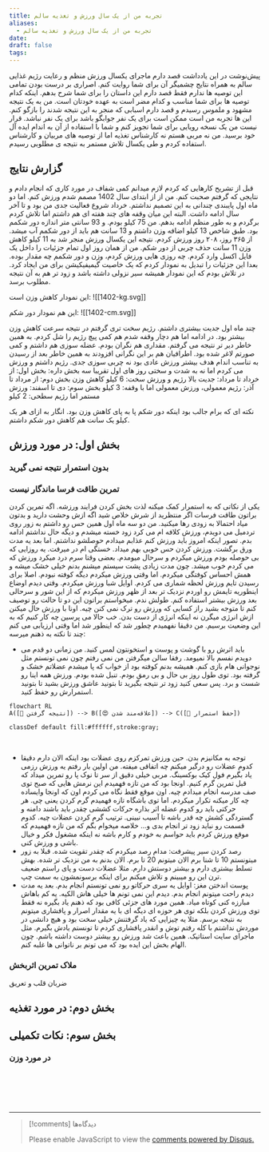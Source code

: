 ```yaml
---
title: تجربه من از یک سال ورزش و تغذیه سالم
aliases:
  - تجربه من از یک سال ورزش و تغذیه سالم
date: 
draft: false
tags:
---
```

پیش‌نوشت
در این یادداشت قصد دارم ماجرای یکسال ورزش منظم و رعایت رژیم غذایی سالم به همراه نتایج چشمیگر آن برای شما روایت کنم. 
اصراری بر درست بودن تمامی این توصیه ها ندارم فقط قصد دارم این داستان را برای شما شرح بدهم. اینکه کدام توصیه ها برای شما مناسب و کدام مضر است به عهده خودتان است. من به یک نتیجه مشهود و ملموس رسیدم و قصد دارم اسبابی که منجر به این نتیجه شدند را بازگو کنم. 
این ها تجربه من است ممکن است برای یک نفر جوابگو باشد برای یک نفر نباشد.
قرار نیست من یک نسخه رویایی برای شما تجویز کنم و شما با استفاده از آن به اندام ایده آل خود برسید. من نه مربی هستم نه کارشناس تغذیه اما از توصیه های مربیان و کارشناس استفاده کردم و طی یکسال تلاش مستمر به نتیجه ی مطلوبی رسیدم.


## گزارش نتایج
قبل از تشریح کارهایی که کردم لازم میدانم کمی شفاف در مورد کاری که انجام دادم و نتایجی که گرفتم صحبت کنم.
من از از ابتدای سال 1402 مصمم شدم ورزش کنم. اما دو ماه اول پایبندی چندانی به این تصمیم نداشتم. خرداد شروع فعالیت جدی من بود و تا آخر سال ادامه داشت. البته این میان وقفه های چند هفته ای هم داشتم اما تلاش کردم برگردم و به طور منظم ادامه بدهم.
من 75 کیلو بودم. و 93 سانتی متر اندازه دور شکمم بود. طبق شاخص 13 کیلو اضافه وزن داشتم و 13 سانت هم باید از دور شکمم آب میشد.
از ۳۶۵ روز، ۲۰۸ روز ورزش کردم. نتیجه این یکسال ورزش منجر شد به 11 کیلو کاهش وزن 11 سانت حذف چربی از دور شکم.
من از همان روز اول تمام جزئیات را داخل یک فایل اکسل وارد کردم. چه روزی هایی ورزش کردم، وزن و دور شکمم چه مقدار بوده. بعدا این جزئیات را تبدیل به نمودار کردم که یک خاصیت گیمیفیکیشن برای من ایجاد کرد. در تلاش بودم که این نمودار همیشه سیر نزولی داشته باشد و زود تر هم به آن نتیجه مطلوب برسد.

این نمودار کاهش وزن است:
![[1402-kg.svg]]

این هم نمودار دور شکم:
![[1402-cm.svg]]

چند ماه اول جدیت بیشتری داشتم. رژیم سخت تری گرفتم در نتیجه سرعت کاهش وزن بیشتر بود. در ادامه اما هم دچار وقفه شدم هم کمی پیچ رژیم را شل کردم. به همین خاطر دیر تر نتیجه می گرفتم. مقداری هم نگران بودم. عضله سوزی هم داشتم و کمی صورتم لاغر شده بود. اطرافیان هم بر این نگرانی  افزودند به همین خاطر بعد از رسیدن به تناسب اندام هدف بیشتر ورزش عادی بود نه چربی سوزی جدی. رژیم داشتم و ورزش می کردم اما نه به شدت و سختی روز های اول
تقریبا سه بخش داره:
بخش اول: از خرداد تا مرداد: جدیت بالا رژیم و ورزش سخت: 6 کیلو کاهش وزن
بخش دوم: از مرداد تا آذر:  رژیم معمولی، ورزش معمولی اما با وقفه: 3 کیلو
بخش سوم: دی تا اسفند: ورزش مستمر اما رژیم سطحی: 2 کیلو

نکته ای که برام جالب بود اینکه دور شکم پا به پای کاهش وزن بود. انگار به ازای هر یک کیلو یک سانت هم کاهش دور شکم داشتم. 


## بخش اول: در مورد ورزش

### بدون استمرار نتیجه نمی گیرید

### تمرین طاقت فرسا ماندگار نیست
یکی از نکاتی که به استمرار کمک میکنه لذت بخش کردن فرایند ورزشه. اگه تمرین کردن براتون طاقت فرسات اگر منتظرید از شرش خلاص شید اگه ازش وحشت دارید و بدتون میاد احتمالا به زودی رها میکنید.
من دو سه ماه اول همین حس رو داشتم به زور روی تردمیل می دویدم، ورزش کلافه ام می کرد زود خسته میشدم و دیگه حال نداشتم ادامه بدم. تصور اینکه امروز باید ورزش کنم عذابم میدادم حوصلشو نداشتم. 
اما بعد یه مدت ورق برگشت. ورزش کردن حس خوبی بهم میداد. خستگی ام در میرفت. یه روزایی که بی حوصله بودم ورزش میکردم و سرحال میومدم. بعضی وقتا سرم درد میکرد ورزش که می کردم خوب میشد. چون مدت زیادی پشت سیستم میشنم بدنم خیلی خشک میشه و همش احساس کوفتگی میکردم. اما وقتی ورزش میکردم دیگه کوفته نبودم. اصلا برای رسیدن تایم ورزش لحظه شماری می کردم. اوایل شبا ورزش میکردم. وقتی دیدم اوضاع اینطوریه تایمش رو اوردم نزدیک تر بعد از ظهر ورزش میکردم که از این شور و سرحالی بعد ورزش بیشتر استفاده کنم. طولش ندم. میخواستم براتون این دو تا حالت رو توصیف کنم تا متوجه بشید راز کسایی که ورزش رو ترک نمی کنن چیه. اونا با ورزش حال میکنن ازش انرژی میگرن نه اینکه انرژی از دست بدن. 
خب حالا می پرسین چه کار کنیم که به این وضعیت برسیم. من دقیقا نفهمیدم چطور شد که اینطور شد اما وقتی ارزیابی می کنم چند تا نکته به ذهنم میرسه:
- باید اثرش رو با گوشت و پوست و استخونتون لمس کنید. من زمانی دو قدم می دویدم نفسم بالا نمیومد. رفقا سالن میگرفتن من نمی رفتم چون نمی تونستم مثل نوجوانی هام بازی کنم. همیشه بدنم کوفته بود از خواب که پا میشدم عضلاتم خشک و گرفته بود. توی طول روز بی حال و بی رمق بودم. تنبل شده بودم. ورزش همه اینا رو شست و برد. پس سعی کنید زود تر نتیجه بگیرید تا بتونید عاشق ورزش بشید تا بتونید استمرارش رو حفظ کنید.  
  
```mermaid
flowchart RL
A([🥇 نتیجه گرفتن]) --> B([😍 علاقه‌مند شدن]) --> C([🔁 حفظ استمرار])

classDef default fill:#ffffff,stroke:gray;

```

<br/>

- توجه به مکانیزم بدن. حین ورزش تمرکزم روی عضلات بود اینکه الان دارم دقیقا کدوم عضلات رو درگیر میکنم چه اتفاقی میفته. من اولین بار رفتم یه ورزش رزمی یاد بگیرم فول کیک بوکسینگ. مربی خیلی دقیق از سر تا نوک پا رو تمرین میداد که قبل تمرین گرم کنیم. اونجا بود که من تازه فهمیدم این نرمش هایی که صبح توی صف مدرسه انجام میدادم چیه. اون موقع فقط نگاه می کردم اون که اونجا وایساده چه کار میکنه تکرار میکردم. اما توی باشگاه تازه فهمیدم گرم کردن یعنی چی. هر حرکتی باید رو کدوم عضله اثر بذاره حرکات کششی چقدر باید باشند دامنه و گستردگی کشش چه قدر باشه تا آسیب نبینی. ترتیب گرم کردن عضلات چیه. کدوم قسمت رو نباید زود تر انجام بدی و... خلاصه میخوام بگم که من تازه فهمیدم که موقع ورزش کردم باید حواسم به خودم و کارم باشه نه اینکه مشغول فکر و خیال باشی و ورزش کنی. 
- رصد کردن سیر پیشرفت:   مدام رصد میکردم که چقدر تقویت شده. قبلا به زور میتونستم 10 تا شنا برم الان میتونم 20 تا برم. الان بدنم به من نزدیک تر شده. بهش تسلط بیشتری دارم و بیشتر دوستش دارم. مثلا عضلات دست و پای راستم ضعیف ترن این رو میبینم و تلاش میکنم برای اینکه برسونمشون به سمت چپ. 
- پوست اندختن مغز: اوایل یه سری حرکاتو رو نمی تونستم انجام بدم. بعد یه مدت دیدم راحت میتونم انجام بدم. دیدم این نمی تونم ها خیلی هاش الکیه. یه کم باهاش مبارزه کنی کوتاه میاد. همین مورد های جزئی کافی بود که ذهنم یاد بگیره نه فقط توی ورزش کردن بلکه توی هر حوزه ای دیگه ای با یه مقدار اصرار و پافشاری میتونم به نتیجه برسم. مثلا یه چیزایی که یاد گرفتنش خیلی سخت بود و هیچ دانشی در موردش نداشتم با کله رفتم توش و انقدر پافشاری کردم تا تونستم یادش بگیرم. مثل ماجرای سایت استاتیک. همین باعث شد ورزش رو بیشتر دوست داشته باشم. چون الهام بخش این ایده بود که می تونم بر ناتوانی ها غلبه کنم.
### ملاک تمرین اثربخش
ضربان قلب و تعریق

## بخش دوم: در مورد تغذیه


## بخش سوم: نکات تکمیلی

### در مورد وزن



<br/><br/><br/><br/>

---

> [!comments] دیدگاه‌ها
> <div id="disqus_thread"></div>
> <script> (function() { 	var d = document, s = d.createElement('script'); s.src = 'https://ifardmim.disqus.com/embed.js'; s.setAttribute('data-timestamp', +new Date()); (d.head || d.body).appendChild(s); })(); </script>
> <noscript>Please enable JavaScript to view the <a href="https://disqus.com/?ref_noscript">comments powered by Disqus.</a></noscript>
